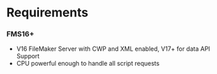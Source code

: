 # Requirements

### FMS16+

* V16 FileMaker Server with CWP and XML enabled, V17+ for data API Support
* CPU powerful enough to handle all script requests

### 



